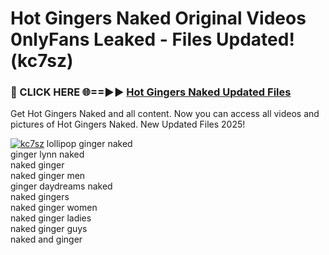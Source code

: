 # Hot Gingers Naked Original Videos 0nlyFans Leaked - Files Updated! (kc7sz)

<h3>🔴 CLICK HERE 🌐==►► <a href="https://tinyurl.com/up5wt9bj" rel="nofollow">Hot Gingers Naked Updated Files</a></h3>

Get Hot Gingers Naked and all content. Now you can access all videos and pictures of Hot Gingers Naked. New Updated Files 2025!

[![kc7sz](https://i.imgur.com/ABiUzMV.gif)](https://tinyurl.com/up5wt9bj)
lollipop ginger naked<br>
ginger lynn naked<br>
naked ginger<br>
naked ginger men<br>
ginger daydreams naked<br>
naked gingers<br>
naked ginger women<br>
naked ginger ladies<br>
naked ginger guys<br>
naked and ginger